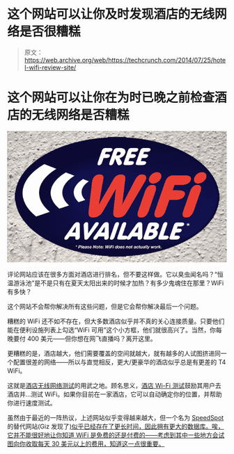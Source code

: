 # 这个网站可以让你及时发现酒店的无线网络是否很糟糕 

> 原文：<https://web.archive.org/web/https://techcrunch.com/2014/07/25/hotel-wifi-review-site/>

# 这个网站可以让你在为时已晚之前检查酒店的无线网络是否糟糕

![wifi](img/36d89bdf6b37dd5124bc580513bdbb71.png)

评论网站应该在很多方面对酒店进行排名，但不要这样做。它以臭虫闻名吗？“恒温游泳池”是不是只有在夏天太阳出来的时候才加热？有多少鬼魂住在那里？WiFi 有多快？

这个网站不会帮你解决所有这些问题，但是它会帮你解决最后一个问题。

糟糕的 WiFi 还不如不存在，但大多数酒店似乎并不真的关心连接质量。只要他们能在便利设施列表上勾选“WiFi 可用”这个小方框，他们就很高兴了。当然，你每晚要付 400 美元——但你想在网飞直播吗？离开这里。

更糟糕的是，酒店越大，他们需要覆盖的空间就越大，就有越多的人试图挤进同一个配置很差的网络——所以与直觉相反，更大/更豪华的酒店似乎总是有更差的 T4 WiFi。

这就是[酒店无线网络测试](https://web.archive.org/web/20221209080936/http://www.hotelwifitest.com/)的用武之地。顾名思义，[酒店 Wi-Fi 测试](https://web.archive.org/web/20221209080936/http://www.crunchbase.com/organization/hotel-wifi-test)鼓励其用户去酒店并…测试 WiFi。如果你目前在一家酒店，它可以自动确定你的位置，并帮助你进行速度测试。

虽然由于最近的一阵热议，上述网站似乎变得越来越大，但一个名为 [SpeedSpot](https://web.archive.org/web/20221209080936/http://speedspot.org/) 的替代网站(Giz 发现了[)似乎已经存在了更长时间，因此拥有更大的数据库。唉，它并不能很好地让你知道 WiFi 是免费的还是付费的——考虑到其中一些地方会试图向你收取每天 30 美元以上的费用，知道这一点很重要。](https://web.archive.org/web/20221209080936/http://gizmodo.com/never-stay-in-a-hotel-with-crappy-wi-fi-thanks-to-this-1610914458)